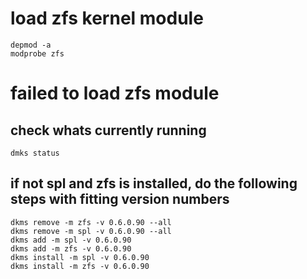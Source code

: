 # load zfs kernel module 

    depmod -a
    modprobe zfs

# failed to load zfs module

## check whats currently running

    dmks status

## if not spl and zfs is installed, do the following steps with fitting version numbers

    dkms remove -m zfs -v 0.6.0.90 --all
    dkms remove -m spl -v 0.6.0.90 --all
    dkms add -m spl -v 0.6.0.90
    dkms add -m zfs -v 0.6.0.90
    dkms install -m spl -v 0.6.0.90
    dkms install -m zfs -v 0.6.0.90
